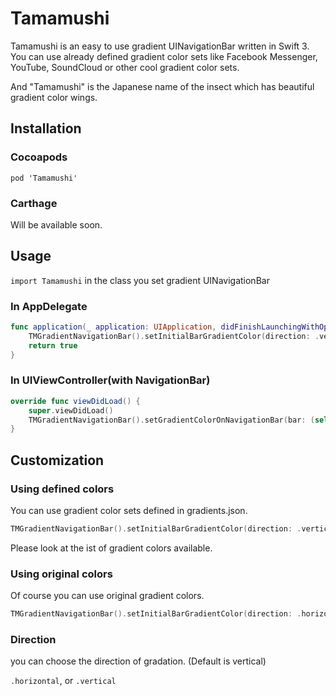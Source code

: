 # Tamamushi
Tamamushi is an easy to use gradient UINavigationBar written in Swift 3. You can use already defined gradient color sets like Facebook Messenger, YouTube, SoundCloud or other cool gradient color sets.

And "Tamamushi" is the Japanese name of the insect which has beautiful gradient color wings.

## Installation
### Cocoapods
```
pod 'Tamamushi'
```

### Carthage
Will be available soon.

## Usage
```import Tamamushi``` in the class you set gradient UINavigationBar
 
### In AppDelegate
``` Swift
func application(_ application: UIApplication, didFinishLaunchingWithOptions launchOptions: [UIApplicationLaunchOptionsKey: Any]?) -> Bool {
    TMGradientNavigationBar().setInitialBarGradientColor(direction: .vertical, typeName: "SoundCloud")
    return true
}
```

### In UIViewController(with NavigationBar)

``` Swift
override func viewDidLoad() {
    super.viewDidLoad()  
    TMGradientNavigationBar().setGradientColorOnNavigationBar(bar: (self.navigationController?.navigationBar)!, direction: .vertical, typeName: "Facebook Messenger")
}
```

## Customization
### Using defined colors
You can use gradient color sets defined in gradients.json.

``` Swift
TMGradientNavigationBar().setInitialBarGradientColor(direction: .vertical, typeName: "SoundCloud")
```
Please look at the ist of gradient colors available.

### Using original colors
Of course you can use original gradient colors.

``` Swift
TMGradientNavigationBar().setInitialBarGradientColor(direction: .horizontal, startColor: .red, endColor: .blue)
```

### Direction
you can choose the direction of gradation. (Default is vertical)

```.horizontal```, or ```.vertical```
